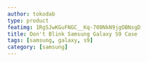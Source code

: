 ```yaml
---
author: tokodab
type: product
featimg: 1RgSJwKGuFNGC__Kq-700NkN9jgOBNsgD
title: Don't Blink Samsung Galaxy S9 Case
tags: [samsung, galaxy, s9]
category: [samsung]
---
```

